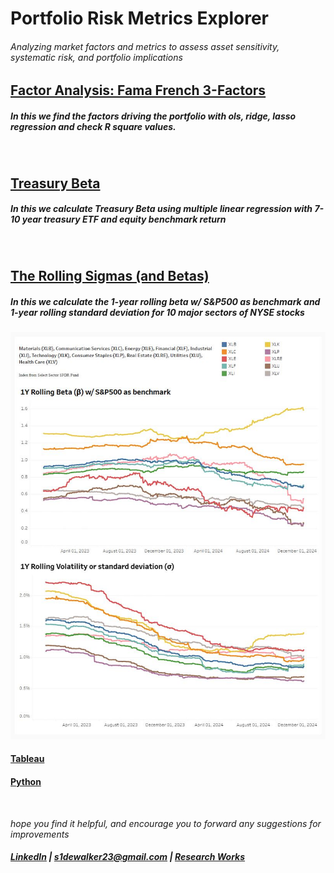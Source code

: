 # Portfolio Risk Metrics Explorer

###### Analyzing market factors and metrics to assess asset sensitivity, systematic risk, and portfolio implications <br/>

## [Factor Analysis: Fama French 3-Factors](https://github.com/s1dewalker/Alpha-Beta-Explorer/blob/main/py_files/Betas.ipynb)
##### In this we find the factors driving the portfolio with ols, ridge, lasso regression and check R square values.
<br/>

## [Treasury Beta](https://github.com/s1dewalker/Alpha-Beta-Explorer/blob/main/py_files/Betas.ipynb)
##### In this we calculate Treasury Beta using multiple linear regression with 7-10 year treasury ETF and equity benchmark return 
<br/>

## [The Rolling Sigmas (and Betas)](https://public.tableau.com/app/profile/sujay.bahumik/viz/TheRollingSigmasandBetas/Dashboard1#2)
##### In this we calculate the 1-year rolling beta w/ S&P500 as benchmark and 1-year rolling standard deviation for 10 major sectors of NYSE stocks

<img src="screenshots/rolling_metrics.JPG" alt="Description" width="800">

#### [Tableau](https://public.tableau.com/app/profile/sujay.bahumik/viz/TheRollingSigmasandBetas/Dashboard1#2)
#### [Python](https://github.com/s1dewalker/Alpha-Beta-Explorer/blob/main/py_files/The_Rolling_Sigmas.ipynb)

<br/>

*hope you find it helpful, and encourage you to forward any suggestions for improvements* <br/>
##### [LinkedIn](https://www.linkedin.com/in/sujay-bhaumik-d12/) | s1dewalker23@gmail.com | [Research Works](https://github.com/s1dewalker/Research-Works)

